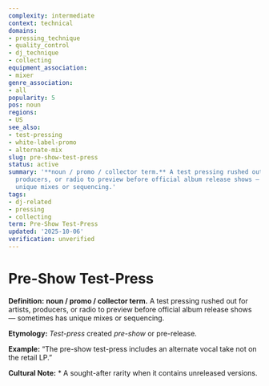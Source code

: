 ```yaml
---
complexity: intermediate
context: technical
domains:
- pressing_technique
- quality_control
- dj_technique
- collecting
equipment_association:
- mixer
genre_association:
- all
popularity: 5
pos: noun
regions:
- US
see_also:
- test-pressing
- white-label-promo
- alternate-mix
slug: pre-show-test-press
status: active
summary: '**noun / promo / collector term.** A test pressing rushed out for artists,
  producers, or radio to preview before official album release shows — sometimes has
  unique mixes or sequencing.'
tags:
- dj-related
- pressing
- collecting
term: Pre-Show Test-Press
updated: '2025-10-06'
verification: unverified
---
```


# Pre-Show Test-Press

**Definition:** **noun / promo / collector term.** A test pressing rushed out for artists, producers, or radio to preview before official album release shows — sometimes has unique mixes or sequencing.

**Etymology:** *Test-press* created *pre-show* or pre-release.

**Example:** “The pre-show test-press includes an alternate vocal take not on the retail LP.”

**Cultural Note:** * A sought-after rarity when it contains unreleased versions.

